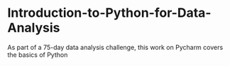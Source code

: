 # Introduction-to-Python-for-Data-Analysis
As part of a 75-day data analysis challenge, this work on Pycharm covers the basics of Python
